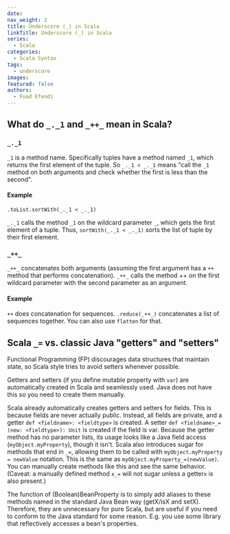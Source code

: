 ```yaml
---
date:
nav_weight: 2
title: Underscore (_) in Scala
linkTitle: Underscore (_) in Scala
series:
  - Scala
categories:
  - Scala Syntax
tags:
  - underscore
images:
featured: false
authors:
  - Fuad Efendi
---
```


## What do `_._1` and `_++_` mean in Scala? 

### `_._1` 

`_1` is a method name. Specifically tuples have a method named `_1`, which returns the first element of the tuple. So `_._1 < _._1` means "call the `_1` method on both arguments and check whether the first is less than the second".

#### Example
`.toList.sortWith(_._1 < _._1)` 

`_._1` calls the method `_1` on the wildcard parameter `_`, which gets the first element of a tuple. Thus, `sortWith(_._1 < _._1)` sorts the list of tuple by their first element.

### `_++_` 

`_++_` concatenates both arguments (assuming the first argument has a `++` method that performs concatenation). `_++_` calls the method ++ on the first wildcard parameter with the second parameter as an argument.

#### Example
`++` does concatenation for sequences. `.reduce(_++_)` concatenates a list of sequences together. You can also use `flatten` for that.


## Scala `_=` vs. classic Java "getters" and "setters"

Functional Programming (FP) discourages data structures that maintain state, so Scala style tries to avoid setters whenever possible.

Getters and setters (if you define mutable property with `var`) are automatically created in Scala and seamlessly used. Java does not have this so you need to create them manually.

Scala already automatically creates getters and setters for fields. This is because fields are never actually public. Instead, all fields are private, and a getter `def <fieldname>: <fieldtype>` is created. A setter `def <fieldname>_=(new: <fieldtype>): Unit` is created if the field is var. Because the getter method has no parameter lists, its usage looks like a Java field access (`myObject.myProperty`), though it isn't. Scala also introduces sugar for methods that end in `_=`, allowing them to be called with `myObject.myProperty = newValue` notation. This is the same as `myObject.myProperty_=(newValue)`. You can manually create methods like this and see the same behavior. (Caveat: a manually defined method `x_=` will not sugar unless a getter`x` is also present.)

The function of (Boolean)BeanProperty is to simply add aliases to these methods named in the standard Java Bean way (getX/isX and setX). Therefore, they are unnecessary for pure Scala, but are useful if you need to conform to the Java standard for some reason. E.g. you use some library that reflectively accesses a bean's properties.

